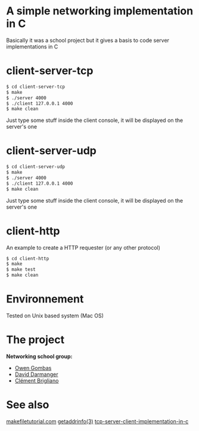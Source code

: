# A simple networking implementation in C
Basically it was a school project but it gives a basis to code server implementations in C

# client-server-tcp
```bash
$ cd client-server-tcp
$ make
$ ./server 4000
$ ./client 127.0.0.1 4000
$ make clean
```  
Just type some stuff inside the client console, it will be displayed on the server's one

# client-server-udp
```bash
$ cd client-server-udp
$ make
$ ./server 4000
$ ./client 127.0.0.1 4000
$ make clean
```  
Just type some stuff inside the client console, it will be displayed on the server's one

# client-http
An example to create a HTTP requester (or any other protocol)
```bash
$ cd client-http
$ make
$ make test
$ make clean
```

# Environnement
Tested on Unix based system (Mac OS)

# The project
**Networking school group:**
- [Owen Gombas](https://github.com/OwenCalvin)
- [David Darmanger](https://github.com/darmangerd)
- [Clément Brigliano](https://github.com/clms0u)

# See also
[makefiletutorial.com](https://makefiletutorial.com)
[getaddrinfo(3)](https://man7.org/linux/man-pages/man3/getaddrinfo.3.html)
[tcp-server-client-implementation-in-c](https://www.geeksforgeeks.org/tcp-server-client-implementation-in-c/)
